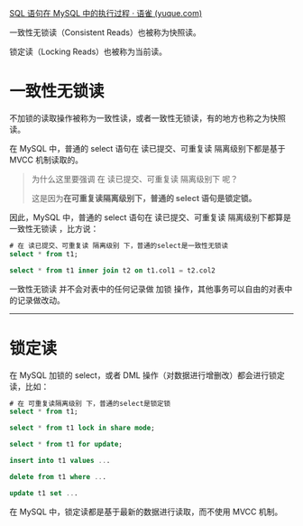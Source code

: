 [SQL 语句在 MySQL 中的执行过程 · 语雀 (yuque.com)](https://www.yuque.com/haofeiyu/sql/igc9gg)

一致性无锁读（Consistent Reads）也被称为快照读。

锁定读（Locking Reads）也被称为当前读。

# 一致性无锁读

不加锁的读取操作被称为一致性读，或者一致性无锁读，有的地方也称之为快照读。

在 MySQL 中，普通的 select 语句在 读已提交、可重复读 隔离级别下都是基于 MVCC 机制读取的。

>  为什么这里要强调 在 读已提交、可重复读 隔离级别下 呢？
>
> 这是因为**在可重复读隔离级别下，普通的 select 语句是锁定锁。**

因此，MySQL 中，普通的 select 语句在 读已提交、可重复读 隔离级别下都算是一致性无锁读 ，比方说：

```sql
# 在 读已提交、可重复读 隔离级别 下，普通的select是一致性无锁读
select * from t1;

select * from t1 inner join t2 on t1.col1 = t2.col2
```

一致性无锁读 并不会对表中的任何记录做 加锁 操作，其他事务可以自由的对表中的记录做改动。 

------

# 锁定读

在 MySQL 加锁的 select，或者 DML 操作（对数据进行增删改）都会进行锁定读，比如：

```sql
# 在 可重复读隔离级别 下，普通的select是锁定锁
select * from t1;

select * from t1 lock in share mode;

select * from t1 for update;

insert into t1 values ...

delete from t1 where ...

update t1 set ...
```

在 MySQL 中，锁定读都是基于最新的数据进行读取，而不使用 MVCC 机制。